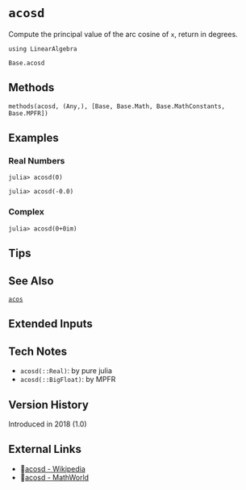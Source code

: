 # `acosd`

Compute the principal value of the arc cosine of `x`,
return in degrees.

```@setup repl_only
using LinearAlgebra
```
```@docs
Base.acosd
```


## Methods

```@repl
methods(acosd, (Any,), [Base, Base.Math, Base.MathConstants, Base.MPFR])
```


## Examples

### Real Numbers
```jldoctest
julia> acosd(0)

julia> acosd(-0.0)
```

### Complex
```jldoctest
julia> acosd(0+0im)
```

## Tips


## See Also

[`acos`](@ref)


## Extended Inputs


## Tech Notes

- `acosd(::Real)`: by pure julia
- `acosd(::BigFloat)`: by MPFR


## Version History

Introduced in 2018 (1.0)


## External Links
- 🔗[acosd - Wikipedia](https://en.wikipedia.org/wiki/ )
- 🔗[acosd - MathWorld](https://mathworld.wolfram.com/ )
